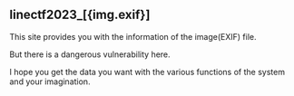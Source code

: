 ## linectf2023_[{img.exif}]

This site provides you with the information of the image(EXIF) file.

But there is a dangerous vulnerability here. 

I hope you get the data you want with the various functions of the system and your imagination.
